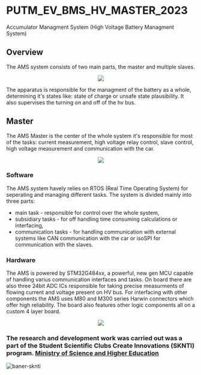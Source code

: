# PUTM_EV_BMS_HV_MASTER_2023
Accumulator Managment System (High Voltage Battery Managment System)

## Overview
The AMS system consists of two main parts, the master and multiple slaves.
<p align="center">
  <img src="https://github.com/user-attachments/assets/a5bbf403-06de-40c9-b362-9b193c4f06d8">
</p>
The apparatus is responsible for the managment of the battery as a whole, determining it's states like: state of charge or unsafe state plausibility. It also supervises the turning on and off of the hv bus.

## Master
The AMS Master is the center of the whole system it's responsible for most of the tasks: current measurement, high voltage relay control, slave control, high voltage measurement and communication with the car. 
<p align="center"> 
  <img src="https://github.com/user-attachments/assets/76ba6605-d5d6-49a4-94d3-47f30560dd39">
</p>

### Software
The AMS system havely relies on RTOS (Real Time Operating System) for seperating and managing different tasks. The system is divided mainly into three parts:
- main task - responsible for control over the whole system,
- subsidiary tasks - for off handling time consuming calculations or interfacing,
- communication tasks - for handling communication with external systems like CAN communication with the car or isoSPI for communication with the slaves.

### Hardware 
The AMS is powered by STM32G484xx, a powerful, new gen MCU capable of handling varius communication interfaces and tasks. On board there are also three 24bit ADC ICs responsible for taking precise measurments of flowing current and voltage present on HV bus. For interfacing with other components the AMS uses M80 and M300 series Harwin connectors which offer high reliability. The board also features other logic components all on a custom 4 layer board.

<p align="center"> 
  <img src="https://github.com/user-attachments/assets/a7a89a94-febb-4723-b750-979644e198c7">
</p>

### The research and development work was carried out was a part of the Student Scientific Clubs Create Innovations (SKNTI) program. [Ministry of Science and Higher Education](https://www.gov.pl/web/nauka)
![baner-sknti](https://github.com/PUT-Motorsport/PUTM_VP_SIM/assets/64833115/6471b760-8a2b-4a6e-99b0-7c81398ade27)
